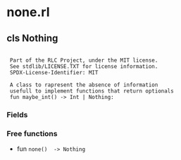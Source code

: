 # none.rl

## cls Nothing
```

 Part of the RLC Project, under the MIT license. 
 See stdlib/LICENSE.TXT for license information.
 SPDX-License-Identifier: MIT

 A class to rapresent the absence of information
 usefull to implement functions that return optionals
 fun maybe_int() -> Int | Nothing:
```

### Fields



### Free functions

* fun `none()  -> Nothing`
